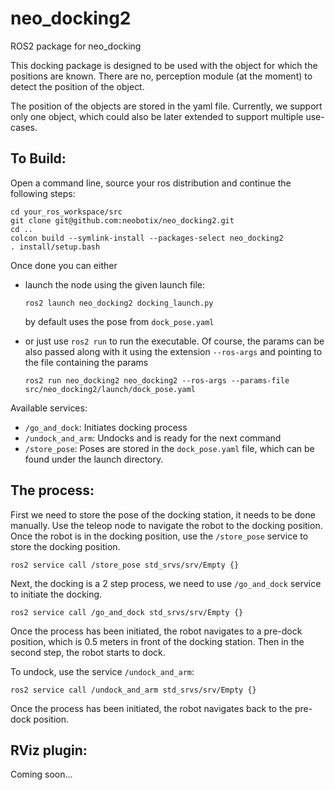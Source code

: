 # neo_docking2
ROS2 package for neo_docking

This docking package is designed to be used with the object for which the positions are known. There are no, perception module (at the moment) to detect the position of the object. 

The position of the objects are stored in the yaml file. Currently, we support only one object, which could also be later extended to support multiple use-cases. 

## To Build:

Open a command line, source your ros distribution and continue the following steps:

```
cd your_ros_workspace/src
git clone git@github.com:neobotix/neo_docking2.git
cd ..
colcon build --symlink-install --packages-select neo_docking2
. install/setup.bash
```

Once done you can either 
  * launch the node using the given launch file:
  
    ```ros2 launch neo_docking2 docking_launch.py```

    by default uses the pose from  `dock_pose.yaml`
  
  * or just use `ros2 run` to run the executable. Of course, the params can be also passed along with it using the extension `--ros-args` and pointing to the file containing the params
  
    ```ros2 run neo_docking2 neo_docking2 --ros-args --params-file src/neo_docking2/launch/dock_pose.yaml```

Available services:
  * `/go_and_dock`: Initiates docking process
  * `/undock_and_arm`: Undocks and is ready for the next command
  * `/store_pose`: Poses are stored in the `dock_pose.yaml` file, which can be found under the launch directory. 

## The process:

First we need to store the pose of the docking station, it needs to be done manually. Use the teleop node to navigate the robot to the docking position. Once the robot is in the docking position, use the `/store_pose` service to store the docking position. 

```ros2 service call /store_pose std_srvs/srv/Empty {}```

Next, the docking is a 2 step process, we need to use `/go_and_dock` service to initiate the docking. 

```ros2 service call /go_and_dock std_srvs/srv/Empty {} ```

Once the process has been initiated, the robot navigates to a pre-dock position, which is 0.5 meters in front of the docking station. Then in the second step, the robot starts to dock. 

To undock, use the service `/undock_and_arm`:

```ros2 service call /undock_and_arm std_srvs/srv/Empty {} ```

Once the process has been initiated, the robot navigates back to the pre-dock position.
  
## RViz plugin:

Coming soon... 
